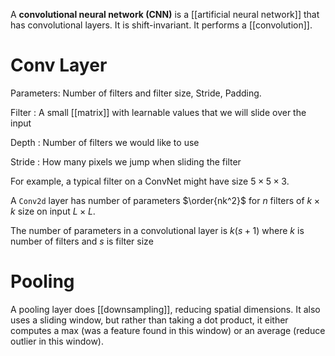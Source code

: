 A **convolutional neural network (CNN)** is a [[artificial neural network]] that has convolutional layers. It is shift-invariant. It performs a [[convolution]].

# Conv Layer

Parameters: Number of filters and filter size, Stride, Padding.

Filter
: A small [[matrix]] with learnable values that we will slide over the input

Depth
: Number of filters we would like to use

Stride
: How many pixels we jump when sliding the filter

For example, a typical filter on a ConvNet might have size $5 \times 5 \times 3$.

A `Conv2d` layer has number of parameters $\order{nk^2}$ for $n$ filters of $k \times k$ size on input $L \times L$.

The number of parameters in a convolutional layer is $k(s + 1)$ where $k$ is number of filters and $s$ is filter size

# Pooling

A pooling layer does [[downsampling]], reducing spatial dimensions. It also uses a sliding window, but rather than taking a dot product, it either computes a max (was a feature found in this window) or an average (reduce outlier in this window).
